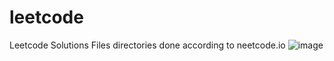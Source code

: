 # leetcode
Leetcode Solutions
Files directories done according to neetcode.io
![image](https://github.com/bcript/leetcode/assets/139629525/ff8fb230-702a-44b6-88a4-540e52347534)

